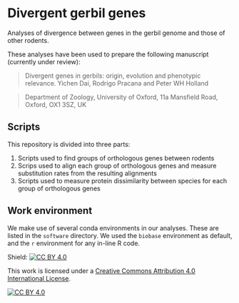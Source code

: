 # Divergent gerbil genes

Analyses of divergence between genes in the gerbil genome and those of other rodents.

These analyses have been used to prepare the following manuscript (currently under review):

> Divergent genes in gerbils: origin, evolution and phenotypic relevance.
> Yichen Dai, Rodrigo Pracana and Peter WH Holland

> Department of Zoology, University of Oxford, 11a Mansfield Road,
Oxford, OX1 3SZ, UK

## Scripts

This repository is divided into three parts:

1. Scripts used to find groups of orthologous genes between rodents
2. Scrips used to align each group of orthologous genes and measure substitution rates from the resulting alignments
3. Scripts used to measure protein dissimilarity between species for each group of orthologous genes

## Work environment

We make use of several conda environments in our analyses. These are listed in the `software` directory. We used the `biobase` environment as default, and the `r` environment for any in-line R code.

Shield: [![CC BY 4.0][cc-by-shield]][cc-by]

This work is licensed under a [Creative Commons Attribution 4.0 International
License][cc-by].

[![CC BY 4.0][cc-by-image]][cc-by]

[cc-by]: http://creativecommons.org/licenses/by/4.0/
[cc-by-image]: https://i.creativecommons.org/l/by/4.0/88x31.png
[cc-by-shield]: https://img.shields.io/badge/License-CC%20BY%204.0-lightgrey.svg
